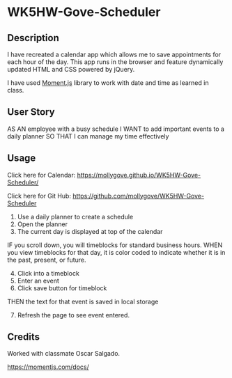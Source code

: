 # WK5HW-Gove-Scheduler

## Description

I have recreated a calendar app which allows me to save appointments for each hour of the day. This app runs in the browser and feature dynamically updated HTML and CSS powered by jQuery.

I have used [Moment.js](https://momentjs.com/) library to work with date and time as learned in class. 

## User Story

AS AN employee with a busy schedule
I WANT to add important events to a daily planner
SO THAT I can manage my time effectively

## Usage

Click here for Calendar: https://mollygove.github.io/WK5HW-Gove-Scheduler/

Click here for Git Hub: https://github.com/mollygove/WK5HW-Gove-Scheduler

1. Use a daily planner to create a schedule
2. Open the planner
3. The current day is displayed at top of the calendar

IF you scroll down, you will timeblocks for standard business hours.
WHEN you view timeblocks for that day, it is color coded to indicate whether it is in the past, present, or future.

4. Click into a timeblock
5. Enter an event
6. Click save button for timeblock

THEN the text for that event is saved in local storage

7. Refresh the page to see event entered.

## Credits

Worked with classmate Oscar Salgado.

https://momentjs.com/docs/